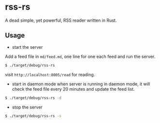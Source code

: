 # rss-rs

A dead simple, yet powerful, RSS reader written in Rust.

## Usage

- start the server

Add a feed file in `md/feed.md`, one line for one each feed and run the server.

```bash
$ ./target/debug/rss-rs
```
visit `http://localhost:8005/read` for reading.

- start in daemon mode
when server is running in daemon mode, it will check the feed file every 20 minutes and update the feed list.

```bash
$ ./target/debug/rss-rs -d
```

- stop the server

```bash
$ ./target/debug/rss-rs -s
```
